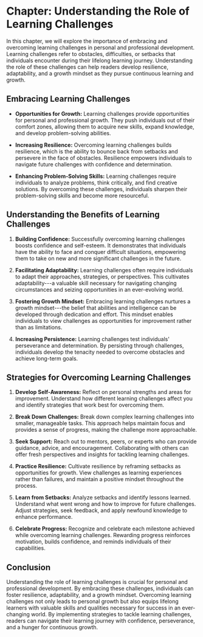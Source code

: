 Chapter: Understanding the Role of Learning Challenges
======================================================

In this chapter, we will explore the importance of embracing and overcoming learning challenges in personal and professional development. Learning challenges refer to obstacles, difficulties, or setbacks that individuals encounter during their lifelong learning journey. Understanding the role of these challenges can help readers develop resilience, adaptability, and a growth mindset as they pursue continuous learning and growth.

Embracing Learning Challenges
-----------------------------

* **Opportunities for Growth:** Learning challenges provide opportunities for personal and professional growth. They push individuals out of their comfort zones, allowing them to acquire new skills, expand knowledge, and develop problem-solving abilities.

* **Increasing Resilience:** Overcoming learning challenges builds resilience, which is the ability to bounce back from setbacks and persevere in the face of obstacles. Resilience empowers individuals to navigate future challenges with confidence and determination.

* **Enhancing Problem-Solving Skills:** Learning challenges require individuals to analyze problems, think critically, and find creative solutions. By overcoming these challenges, individuals sharpen their problem-solving skills and become more resourceful.

Understanding the Benefits of Learning Challenges
-------------------------------------------------

1. **Building Confidence:** Successfully overcoming learning challenges boosts confidence and self-esteem. It demonstrates that individuals have the ability to face and conquer difficult situations, empowering them to take on new and more significant challenges in the future.

2. **Facilitating Adaptability:** Learning challenges often require individuals to adapt their approaches, strategies, or perspectives. This cultivates adaptability---a valuable skill necessary for navigating changing circumstances and seizing opportunities in an ever-evolving world.

3. **Fostering Growth Mindset:** Embracing learning challenges nurtures a growth mindset---the belief that abilities and intelligence can be developed through dedication and effort. This mindset enables individuals to view challenges as opportunities for improvement rather than as limitations.

4. **Increasing Persistence:** Learning challenges test individuals' perseverance and determination. By persisting through challenges, individuals develop the tenacity needed to overcome obstacles and achieve long-term goals.

Strategies for Overcoming Learning Challenges
---------------------------------------------

1. **Develop Self-Awareness:** Reflect on personal strengths and areas for improvement. Understand how different learning challenges affect you and identify strategies that work best for overcoming them.

2. **Break Down Challenges:** Break down complex learning challenges into smaller, manageable tasks. This approach helps maintain focus and provides a sense of progress, making the challenge more approachable.

3. **Seek Support:** Reach out to mentors, peers, or experts who can provide guidance, advice, and encouragement. Collaborating with others can offer fresh perspectives and insights for tackling learning challenges.

4. **Practice Resilience:** Cultivate resilience by reframing setbacks as opportunities for growth. View challenges as learning experiences rather than failures, and maintain a positive mindset throughout the process.

5. **Learn from Setbacks:** Analyze setbacks and identify lessons learned. Understand what went wrong and how to improve for future challenges. Adjust strategies, seek feedback, and apply newfound knowledge to enhance performance.

6. **Celebrate Progress:** Recognize and celebrate each milestone achieved while overcoming learning challenges. Rewarding progress reinforces motivation, builds confidence, and reminds individuals of their capabilities.

Conclusion
----------

Understanding the role of learning challenges is crucial for personal and professional development. By embracing these challenges, individuals can foster resilience, adaptability, and a growth mindset. Overcoming learning challenges not only leads to personal growth but also equips lifelong learners with valuable skills and qualities necessary for success in an ever-changing world. By implementing strategies to tackle learning challenges, readers can navigate their learning journey with confidence, perseverance, and a hunger for continuous growth.
